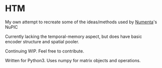 # HTM
My own attempt to recreate some of the ideas/methods used by [Numenta](https://www.numenta.com/)'s NuPIC


Currently lacking the temporal-memory aspect, but does have basic encoder structure and spatial pooler.

Continuing WIP. Feel free to contribute.

Written for Python3. Uses numpy for matrix objects and operations.
